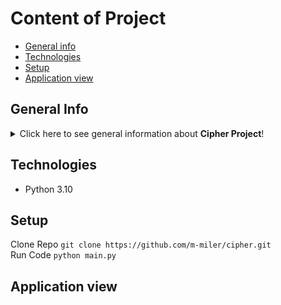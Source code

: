 # Content of Project
* [General info](#general-info)
* [Technologies](#technologies)
* [Setup](#setup)
* [Application view](#application-view)

## General Info

<details>
<summary>Click here to see general information about <b>Cipher Project</b>!</summary>
Simple project which allows to encrypt and decrypt text using ROT13, ROT47 ciphers. 
</details>

## Technologies
<ul>
<li>Python 3.10</li>
</ul>

## Setup

Clone Repo ```git clone https://github.com/m-miler/cipher.git ``` <br/>
Run Code ``` python main.py ```


## Application view
